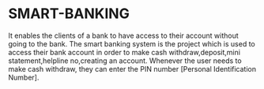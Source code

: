 # SMART-BANKING
It enables the clients of a bank to have access to their account without going to the bank. The smart banking system is the project which is used to access their bank account in order to make cash withdraw,deposit,mini statement,helpline no,creating an account. Whenever the user needs to make cash withdraw, they can enter the PIN number [Personal Identification Number].
